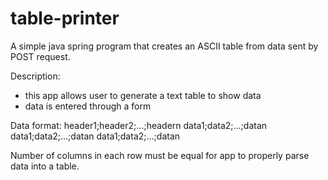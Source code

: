 # table-printer
A simple java spring program that creates an ASCII table from data sent by POST request.

Description:
- this app allows user to generate a text table to show data
- data is entered through a form

Data format:
header1;header2;...;headern
data1;data2;...;datan
data1;data2;...;datan
data1;data2;...;datan

Number of columns in each row must be equal for app to properly parse data into a table.
